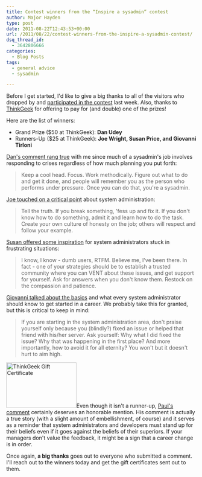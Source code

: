 ```yaml
---
title: Contest winners from the “Inspire a sysadmin” contest
author: Major Hayden
type: post
date: 2011-08-22T12:43:53+00:00
url: /2011/08/22/contest-winners-from-the-inspire-a-sysadmin-contest/
dsq_thread_id:
  - 3642806666
categories:
  - Blog Posts
tags:
  - general advice
  - sysadmin

---
```

Before I get started, I'd like to give a big thanks to all of the visitors who dropped by and [participated in the contest][1] last week. Also, thanks to [ThinkGeek][2] for offering to pay for (and double) one of the prizes!

Here are the list of winners:

  * Grand Prize ($50 at ThinkGeek): **Dan Udey**
  * Runners-Up ($25 at ThinkGeek): **Joe Wright, Susan Price, and Giovanni Tirloni**

[Dan's comment rang true][3] with me since much of a sysadmin's job involves responding to crises regardless of how much planning you put forth:

> Keep a cool head. Focus. Work methodically. Figure out what to do and get it done, and people will remember you as the person who performs under pressure. Once you can do that, you're a sysadmin.

[Joe touched on a critical point][4] about system administration:

> Tell the truth. If you break something, 'fess up and fix it. If you don't know how to do something, admit it and learn how to do the task. Create your own culture of honesty on the job; others will respect and follow your example.

[Susan offered some inspiration][5] for system administrators stuck in frustrating situations:

> I know, I know - dumb users, RTFM. Believe me, I've been there. In fact - one of your strategies should be to establish a trusted community where you can VENT about these issues, and get support for yourself. Ask for answers when you don't know them. Restock on the compassion and patience.

[Giovanni talked about the basics][6] and what every system administrator should know to get started in a career. We probably take this for granted, but this is critical to keep in mind:

> If you are starting in the system administration area, don't praise yourself only because you (blindly?) fixed an issue or helped that friend with his/her server. Ask yourself: Why what I did fixed the issue? Why that was happening in the first place? And more importantly, how to avoid it for all eternity? You won't but it doesn't hurt to aim high.

[<img src="http://rackerhacker.com/wp-content/uploads/2011/08/giftcert-preview.png" alt="ThinkGeek Gift Certificate" title="ThinkGeek Gift Certificate" width="186" height="120" class="alignleft size-full wp-image-2430" />][7]Even though it isn't a runner-up, [Paul's comment][8] certainly deserves an honorable mention. His comment is actually a true story (with a slight amount of embellishment, of course) and it serves as a reminder that system administrators and developers must stand up for their beliefs even if it goes against the beliefs of their superiors. If your managers don't value the feedback, it might be a sign that a career change is in order.

Once again, **a big thanks** goes out to everyone who submitted a comment. I'll reach out to the winners today and get the gift certificates sent out to them.

 [1]: http://rackerhacker.com/2011/08/17/inspire-a-sysadmin-get-a-thinkgeek-gift-certificate/
 [2]: http://thinkgeek.com/
 [3]: http://rackerhacker.com/2011/08/17/inspire-a-sysadmin-get-a-thinkgeek-gift-certificate/#comment-23915
 [4]: http://rackerhacker.com/2011/08/17/inspire-a-sysadmin-get-a-thinkgeek-gift-certificate/#comment-23911
 [5]: http://rackerhacker.com/2011/08/17/inspire-a-sysadmin-get-a-thinkgeek-gift-certificate/#comment-23921
 [6]: http://rackerhacker.com/2011/08/17/inspire-a-sysadmin-get-a-thinkgeek-gift-certificate/#comment-23907
 [7]: http://rackerhacker.com/wp-content/uploads/2011/08/giftcert-preview.png
 [8]: http://rackerhacker.com/2011/08/17/inspire-a-sysadmin-get-a-thinkgeek-gift-certificate/#comment-23919
